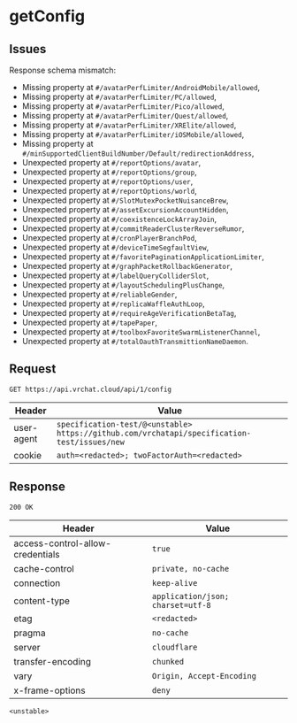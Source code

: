 # getConfig

## Issues
Response schema mismatch:
* Missing property at ``#/avatarPerfLimiter/AndroidMobile/allowed``,
* Missing property at ``#/avatarPerfLimiter/PC/allowed``,
* Missing property at ``#/avatarPerfLimiter/Pico/allowed``,
* Missing property at ``#/avatarPerfLimiter/Quest/allowed``,
* Missing property at ``#/avatarPerfLimiter/XRElite/allowed``,
* Missing property at ``#/avatarPerfLimiter/iOSMobile/allowed``,
* Missing property at ``#/minSupportedClientBuildNumber/Default/redirectionAddress``,
* Unexpected property at ``#/reportOptions/avatar``,
* Unexpected property at ``#/reportOptions/group``,
* Unexpected property at ``#/reportOptions/user``,
* Unexpected property at ``#/reportOptions/world``,
* Unexpected property at ``#/SlotMutexPocketNuisanceBrew``,
* Unexpected property at ``#/assetExcursionAccountHidden``,
* Unexpected property at ``#/coexistenceLockArrayJoin``,
* Unexpected property at ``#/commitReaderClusterReverseRumor``,
* Unexpected property at ``#/cronPlayerBranchPod``,
* Unexpected property at ``#/deviceTimeSegfaultView``,
* Unexpected property at ``#/favoritePaginationApplicationLimiter``,
* Unexpected property at ``#/graphPacketRollbackGenerator``,
* Unexpected property at ``#/labelQueryColliderSlot``,
* Unexpected property at ``#/layoutSchedulingPlusChange``,
* Unexpected property at ``#/reliableGender``,
* Unexpected property at ``#/replicaWaffleAuthLoop``,
* Unexpected property at ``#/requireAgeVerificationBetaTag``,
* Unexpected property at ``#/tapePaper``,
* Unexpected property at ``#/toolboxFavoriteSwarmListenerChannel``,
* Unexpected property at ``#/totalOauthTransmittionNameDaemon``.
## Request
`GET https://api.vrchat.cloud/api/1/config`

| Header | Value |
| ------ | ----- |
| user-agent | `specification-test/@<unstable> https://github.com/vrchatapi/specification-test/issues/new` |
| cookie | `auth=<redacted>; twoFactorAuth=<redacted>` |


## Response
`200 OK`

| Header | Value |
| ------ | ----- |
| access-control-allow-credentials | `true` |
| cache-control | `private, no-cache` |
| connection | `keep-alive` |
| content-type | `application/json; charset=utf-8` |
| etag | `<redacted>` |
| pragma | `no-cache` |
| server | `cloudflare` |
| transfer-encoding | `chunked` |
| vary | `Origin, Accept-Encoding` |
| x-frame-options | `deny` |

```jsonc
<unstable>
```
